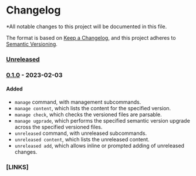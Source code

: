<!--
  !! THIS FILE IS MAINTAINED USING THE CHANGELOGGER TOOL. 
  !! MODIFICATION OF THIS FILE BY HAND MAY BREAK USAGE WITH THE CHANGELOGGER TOOL.
-->
# Changelog
*All notable changes to this project will be documented in this file.

The format is based on [Keep a Changelog](https://keepachangelog.com/en/1.0.0/),
and this project adheres to [Semantic Versioning](https://semver.org/spec/v2.0.0.html).

### [Unreleased]

### [0.1.0] - 2023-02-03

#### Added
- `manage` command, with management subcommands.
- `manage content`, which lists the content for the specified version.
- `manage check`, which checks the versioned files are parsable.
- `manage ugprade`, which performs the specified semantic version upgrade across the specified versioned files.
- `unreleased` command, with unreleased subcommands.
- `unreleased content`, which lists the unreleased content.
- `unreleased add`, which allows inline or prompted adding of unreleased changes.

### [LINKS]

[Unreleased]: https://github.com/award28/changelogger/compare/0.1.0...HEAD
[0.1.0]: https://github.com/award28/changelogger/commit/fc688488620df4fe014c9d1b55782b75a674fa15
